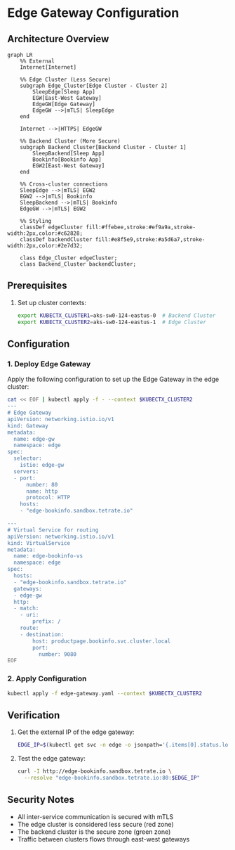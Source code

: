 # Edge Gateway Configuration

## Architecture Overview

```mermaid
graph LR
    %% External
    Internet[Internet]
    
    %% Edge Cluster (Less Secure)
    subgraph Edge_Cluster[Edge Cluster - Cluster 2]
        SleepEdge[Sleep App]
        EGW[East-West Gateway]
        EdgeGW[Edge Gateway]
        EdgeGW -->|mTLS| SleepEdge
    end
    
    Internet -->|HTTPS| EdgeGW
    
    %% Backend Cluster (More Secure)
    subgraph Backend_Cluster[Backend Cluster - Cluster 1]
        SleepBackend[Sleep App]
        Bookinfo[Bookinfo App]
        EGW2[East-West Gateway]
    end
    
    %% Cross-cluster connections
    SleepEdge -->|mTLS| EGW2
    EGW2 -->|mTLS| Bookinfo
    SleepBackend -->|mTLS| Bookinfo
    EdgeGW -->|mTLS| EGW2
    
    %% Styling
    classDef edgeCluster fill:#ffebee,stroke:#ef9a9a,stroke-width:2px,color:#c62828;
    classDef backendCluster fill:#e8f5e9,stroke:#a5d6a7,stroke-width:2px,color:#2e7d32;
    
    class Edge_Cluster edgeCluster;
    class Backend_Cluster backendCluster;
```

## Prerequisites

1. Set up cluster contexts:
   ```bash
   export KUBECTX_CLUSTER1=aks-sw0-124-eastus-0  # Backend Cluster
   export KUBECTX_CLUSTER2=aks-sw0-124-eastus-1  # Edge Cluster
   ```

## Configuration

### 1. Deploy Edge Gateway

Apply the following configuration to set up the Edge Gateway in the edge cluster:

```sh
cat << EOF | kubectl apply -f - --context $KUBECTX_CLUSTER2
---
# Edge Gateway
apiVersion: networking.istio.io/v1
kind: Gateway
metadata:
  name: edge-gw
  namespace: edge
spec:
  selector:
    istio: edge-gw
  servers:
  - port:
      number: 80
      name: http
      protocol: HTTP
    hosts:
    - "edge-bookinfo.sandbox.tetrate.io"

---
# Virtual Service for routing
apiVersion: networking.istio.io/v1
kind: VirtualService
metadata:
  name: edge-bookinfo-vs
  namespace: edge
spec:
  hosts:
  - "edge-bookinfo.sandbox.tetrate.io"
  gateways:
  - edge-gw
  http:
  - match:
    - uri:
        prefix: /
    route:
    - destination:
        host: productpage.bookinfo.svc.cluster.local
        port:
          number: 9080
EOF
```

### 2. Apply Configuration

```bash
kubectl apply -f edge-gateway.yaml --context $KUBECTX_CLUSTER2
```

## Verification

1. Get the external IP of the edge gateway:
   ```bash
   EDGE_IP=$(kubectl get svc -n edge -o jsonpath='{.items[0].status.loadBalancer.ingress[0].ip}' --context $KUBECTX_CLUSTER2)
   ```

2. Test the edge gateway:
   ```bash
   curl -I http://edge-bookinfo.sandbox.tetrate.io \
     --resolve "edge-bookinfo.sandbox.tetrate.io:80:$EDGE_IP"
   ```

## Security Notes

- All inter-service communication is secured with mTLS
- The edge cluster is considered less secure (red zone)
- The backend cluster is the secure zone (green zone)
- Traffic between clusters flows through east-west gateways